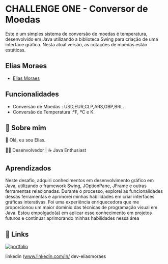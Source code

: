 
# CHALLENGE ONE - Conversor de Moedas

Este é um simples sistema de conversão de moedas é temperatura, desenvolvido em Java utilizando a biblioteca Swing para criação de uma interface gráfica. Nesta atual versão, as cotações de moedas estão estáticas.
## Elias Moraes

- [Elias Moraes](https://github.com/Elias-Moraes)


## Funcionalidades

- Conversão de Moedas : USD,EUR,CLP,ARS,GBP,BRL.
- Conversão de Temperatura :°F, ºC e K.




## 🚀 Sobre mim
👋 Olá, eu sou Elias.

👨‍💻 Desenvolvedor   |  ☕ Java Enthusiast




## Aprendizados

Neste desafio, adquiri conhecimentos em desenvolvimento gráfico em Java, utilizando o framework Swing, JOptionPane, JFrame e outras ferramentas relacionadas. Durante o processo, explorei as funcionalidades dessas ferramentas e aprimorei minhas habilidades em criar interfaces gráficas interativas. Foi uma experiência enriquecedora que me proporcionou um maior domínio das técnicas de programação visual em Java. Estou empolgado(a) em aplicar esse conhecimento em projetos futuros e continuar aprimorando minhas habilidades nessa área


## 🔗 Links
[![portfolio](https://img.shields.io/badge/my_portfolio-000?style=for-the-badge&logo=ko-fi&logoColor=white)](https://github.com/Elias-Moraes?tab=repositories)

linkedin (www.linkedin.com/in/
dev-eliasmoraes


